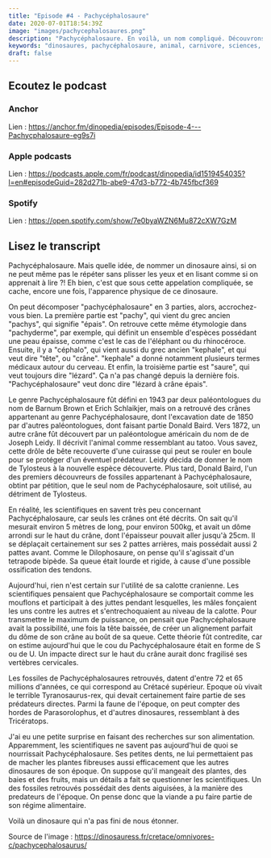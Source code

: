 ```yaml
---
title: "Episode #4 - Pachycéphalosaure"
date: 2020-07-01T18:54:39Z
image: "images/pachycephalosaures.png"
description: "Pachycéphalosaure. En voilà, un nom compliqué. Découvrons ensemble ce qu'il veut dire, et les atouts très particuliers que possédait ce dinosaure."
keywords: "dinosaures, pachycéphalosaure, animal, carnivore, sciences, naturelle, podcast, apple, anchor, spotify"
draft: false
---
```


## Ecoutez le podcast

### Anchor

Lien : https://anchor.fm/dinopedia/episodes/Episode-4---Pachycphalosaure-eg9s7i

### Apple podcasts

Lien : https://podcasts.apple.com/fr/podcast/dinopedia/id1519454035?l=en#episodeGuid=282d271b-abe9-47d3-b772-4b745fbcf369

### Spotify

Lien : https://open.spotify.com/show/7e0byaWZN6Mu872cXW7GzM

## Lisez le transcript

Pachycéphalosaure. Mais quelle idée, de nommer un dinosaure ainsi, si on ne peut même pas le répéter sans plisser les yeux et en lisant comme si on apprenait à lire ?! Eh bien, c'est que sous cette appelation compliquée, se cache, encore une fois, l'apparence physique de ce dinosaure.

On peut décomposer "pachycéphalosaure" en 3 parties, alors, accrochez-vous bien. La première partie est "pachy", qui vient du grec ancien "pachys", qui signifie "épais". On retrouve cette même étymologie dans "pachyderme", par exemple, qui définit un ensemble d'espèces possédant une peau épaisse, comme c'est le cas de l'éléphant ou du rhinocéroce. Ensuite, il y a "céphalo", qui vient aussi du grec ancien "kephale", et qui veut dire "tête", ou "crâne". "kephale" a donné notamment plusieurs termes médicaux autour du cerveau. Et enfin, la troisième partie est "saure", qui veut toujours dire "lézard". Ça n'a pas changé depuis la dernière fois. "Pachycéphalosaure" veut donc dire "lézard à crâne épais".

Le genre Pachycéphalosaure fût défini en 1943 par deux paléontologues du nom de Barnum Brown et Erich Schlaikjer, mais on a retrouvé des crânes appartenant au genre Pachycéphalosaure, dont l'excavation date de 1850 par d'autres paléontologues, dont faisant partie Donald Baird. Vers 1872, un autre crâne fût découvert par un paléontologue américain du nom de de Joseph Leidy. Il décrivit l'animal comme ressemblant au tatoo. Vous savez, cette drôle de bête recouverte d'une cuirasse qui peut se rouler en boule pour se protéger d'un éventuel prédateur. Leidy décida de donner le nom de Tylosteus à la nouvelle espèce découverte. Plus tard, Donald Baird, l'un des premiers découvreurs de fossiles appartenant à Pachycéphalosaure, obtint par pétition, que le seul nom de Pachycéphalosaure, soit utilisé, au détriment de Tylosteus.

En réalité, les scientifiques en savent très peu concernant Pachycéphalosaure, car seuls les crânes ont été décrits. On sait qu'il mesurait environ 5 mètres de long, pour environ 500kg, et avait un dôme arrondi sur le haut du crâne, dont l'épaisseur pouvait aller jusqu'à 25cm. Il se déplaçait certainement sur ses 2 pattes arrières, mais possédait aussi 2 pattes avant. Comme le Dilophosaure, on pense qu'il s'agissait d'un tetrapode bipède. Sa queue était lourde et rigide, à cause d'une possible ossification des tendons.

Aujourd'hui, rien n'est certain sur l'utilité de sa calotte cranienne. Les scientifiques pensaient que Pachycéphalosaure se comportait comme les mouflons et participait à des juttes pendant lesquelles, les mâles fonçaient les uns contre les autres et s'entrechoquaient au niveau de la calotte. Pour transmettre le maximum de puissance, on pensait que Pachycéphalosaure avait la possibilité, une fois la tête baissée, de créer un alignement parfait du dôme de son crâne au boût de sa queue. Cette théorie fût contredite, car on estime aujourd'hui que le cou du Pachycéphalosaure était en forme de S ou de U. Un impacte direct sur le haut du crâne aurait donc fragilisé ses vertèbres cervicales.

Les fossiles de Pachycéphalosaures retrouvés, datent d'entre 72 et 65 millions d'années, ce qui correspond au Crétacé supérieur. Epoque où vivait le terrible Tyranosaurus-rex, qui devait certainement faire partie de ses prédateurs directes. Parmi la faune de l'époque, on peut compter des hordes de Parasorolophus, et d'autres dinosaures, ressemblant à des Tricératops.

J'ai eu une petite surprise en faisant des recherches sur son alimentation. Apparemment, les scientifiques ne savent pas aujourd'hui de quoi se nourrissait Pachycéphalosaure. Ses petites dents, ne lui permettaient pas de macher les plantes fibreuses aussi efficacement que les autres dinosaures de son époque. On suppose qu'il mangeait des plantes, des baies et des fruits, mais un détails a fait se questionner les scientifiques. Un des fossiles retrouvés possédait des dents aiguisées, à la manière des predateurs de l'époque. On pense donc que la viande a pu faire partie de son régime alimentaire.

Voilà un dinosaure qui n'a pas fini de nous étonner.

Source de l'image : https://dinosauress.fr/cretace/omnivores-c/pachycephalosaurus/
